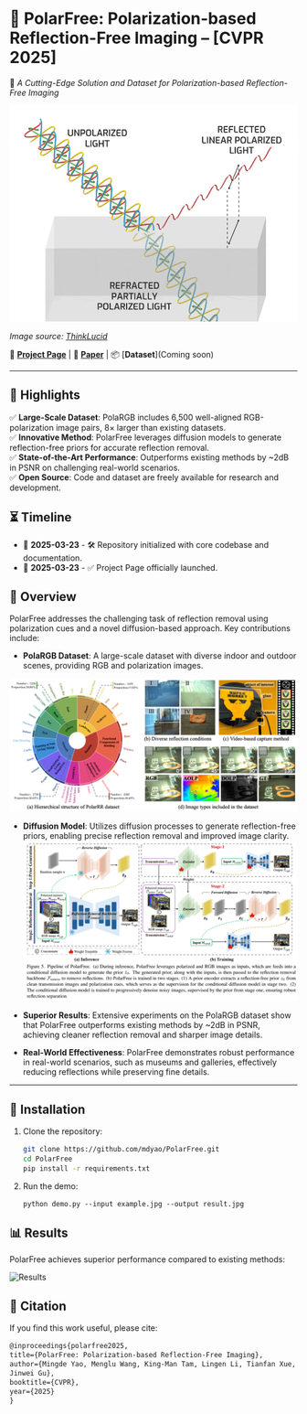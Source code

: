 



# 🚀 **PolarFree: Polarization-based Reflection-Free Imaging** – [CVPR 2025]  

🌟 *A Cutting-Edge Solution and Dataset for Polarization-based Reflection-Free Imaging*  

![Polarization-based Reflection and Refraction](static/images/reflection-refraction-polarization.gif)  

*Image source: [ThinkLucid](https://thinklucid.com/tech-briefs/polarization-explained-sony-polarized-sensor/)*  

🔗 [**Project Page**](index.html) | 📄 [**Paper**](https://arxiv.org/abs/xxxxx) | 📦 [**Dataset**](Coming soon) 

---

## 📌 **Highlights**  
✅ **Large-Scale Dataset**: PolaRGB includes 6,500 well-aligned RGB-polarization image pairs, 8× larger than existing datasets.  
✅ **Innovative Method**: PolarFree leverages diffusion models to generate reflection-free priors for accurate reflection removal.  
✅ **State-of-the-Art Performance**: Outperforms existing methods by ~2dB in PSNR on challenging real-world scenarios.  
✅ **Open Source**: Code and dataset are freely available for research and development.  



## ⏳ **Timeline**  

- 📅 **2025-03-23** - 🛠️ Repository initialized with core codebase and documentation.  
- 📅 **2025-03-23** - ✅ Project Page officially launched.  


## 📖 **Overview**  
PolarFree addresses the challenging task of reflection removal using polarization cues and a novel diffusion-based approach. Key contributions include:  
- **PolaRGB Dataset**: A large-scale dataset with diverse indoor and outdoor scenes, providing RGB and polarization images.  

![Dataset Overview](static/images/dataset_overview.png)

- **Diffusion Model**: Utilizes diffusion processes to generate reflection-free priors, enabling precise reflection removal and improved image clarity.  
![Model Design](static/images/model_design.png)

- **Superior Results**: Extensive experiments on the PolaRGB dataset show that PolarFree outperforms existing methods by ~2dB in PSNR, achieving cleaner reflection removal and sharper image details.  

- **Real-World Effectiveness**: PolarFree demonstrates robust performance in real-world scenarios, such as museums and galleries, effectively reducing reflections while preserving fine details.  



---

## 🚀 **Installation**  
1. Clone the repository:  
   ```bash
   git clone https://github.com/mdyao/PolarFree.git
   cd PolarFree
   pip install -r requirements.txt
    ```
2. Run the demo:
    ```
    python demo.py --input example.jpg --output result.jpg
    ```

## 📊 **Results**
PolarFree achieves superior performance compared to existing methods:

![Results](static/images/results.png)

## 📜 **Citation**
If you find this work useful, please cite:

    @inproceedings{polarfree2025,
    title={PolarFree: Polarization-based Reflection-Free Imaging},
    author={Mingde Yao, Menglu Wang, King-Man Tam, Lingen Li, Tianfan Xue, Jinwei Gu},
    booktitle={CVPR},
    year={2025}
    }


<!--    
<p align="center">  
  <img src="docs/banner.png" alt="Project Banner" width="80%">  
</p>  

Project Page]()🔗 [**Paper**](https://arxiv.org/abs/xxxxx) | 📦 [**Dataset**](Coming soon) | | 🎥 [**Video**](https://xxxx)  

---

## 📌 **Highlights**  
✅ **State-of-the-art**: Outperforms existing methods on [benchmark].  
✅ **Fast & Efficient**: Achieves [metric] improvement with [speedup] performance.  
✅ **Easy to Use**: Plug & play implementation with PyTorch.  
✅ **Open-Source & Reproducible**: Code, dataset, and pre-trained models are freely available.  

---

## ⏳ **Timeline**  
📅 *Key Milestones in Our Research Journey*  

- **YYYY-MM-DD** - 📝 Paper submitted to CVPR 202X.  
- **YYYY-MM-DD** - ✅ Paper accepted at CVPR 202X.  
- **YYYY-MM-DD** - 📢 Preprint available on [arXiv].  
- **YYYY-MM-DD** - 📦 Code and dataset released on GitHub.  
- **YYYY-MM-DD** - 🚀 Added new features & improvements.  

---

## 📖 **Overview**  
🔍 *A brief introduction to your project.*  

- **Goal**: Solve [problem] using [method].  
- **Method**: Uses [techniques] with [model/architecture].  
- **Results**: Achieves [SOTA results] on [benchmark].  

---

## 🚀 **Installation**  
```bash
git clone https://github.com/your-repo/project-name.git
cd project-name
pip install -r requirements.txt
```

---

## 🏁 **Quick Start**  
```bash
python demo.py --input example.jpg --output result.jpg
```

---

## 📊 **Results & Comparisons**  
📌 *Showcase performance metrics, comparisons with SOTA, and visual results.*  

| Method | Dataset | Accuracy | Speed |
|--------|--------|---------|-------|
| **Ours** | [Dataset] | **XX%** | **XX ms** |
| Baseline | [Dataset] | XX% | XX ms |

---

## 📜 **Citation**  
If you find this work useful, please cite:  
```bibtex
@inproceedings{your_paper,
  title={Your Paper Title},
  author={Your Name and Co-authors},
  booktitle={CVPR},
  year={202X}
}
```

---

## 📝 **License**  
This project is released under the [MIT License](LICENSE).  

🙌 **Star** ⭐ and **Fork** 🍴 this repo if you find it useful! 🚀  

---
 -->
